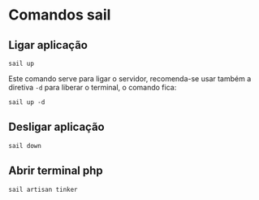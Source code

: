 # Comandos sail

## Ligar aplicação
```
sail up
```
Este comando serve para ligar o servidor, recomenda-se usar também a diretiva `-d` para liberar o terminal, o comando fica:

```
sail up -d
```
## Desligar aplicação

```
sail down
```

## Abrir terminal php

```
sail artisan tinker
```


